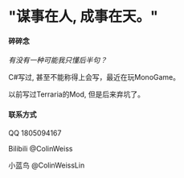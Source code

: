 <h1>"谋事在人, 成事在天。"</h1>

#### 碎碎念

*有没有一种可能我只懂后半句？*

C#写过, 甚至不能称得上会写，最近在玩MonoGame。

以前写过Terraria的Mod, 但是后来弃坑了。

#### 联系方式

QQ 1805094167

Bilibili @ColinWeiss

小蓝鸟 @ColinWeissLin
